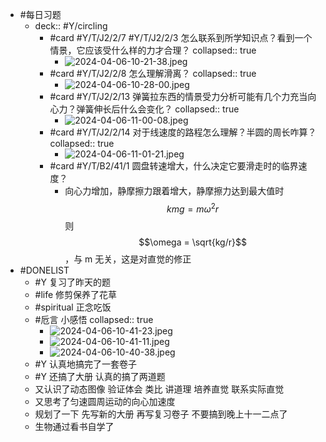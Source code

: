 - #每日习题
	- deck:: #Y/circling
		- #card #Y/T/J2/2/7 #Y/T/J2/2/3 怎么联系到所学知识点？看到一个情景，它应该受什么样的力才合理？
		  collapsed:: true
			- ![2024-04-06-10-21-38.jpeg](../assets/2024-04-06-10-21-38.jpeg)
		- #card #Y/T/J2/2/8 怎么理解滑离？
		  collapsed:: true
			- ![2024-04-06-10-28-00.jpeg](../assets/2024-04-06-10-28-00.jpeg)
		- #card #Y/T/J2/2/13 弹簧拉东西的情景受力分析可能有几个力充当向心力？弹簧伸长后什么会变化？
		  collapsed:: true
			- ![2024-04-06-11-00-08.jpeg](../assets/2024-04-06-11-00-08.jpeg)
		- #card #Y/T/J2/2/14 对于线速度的路程怎么理解？半圆的周长咋算？
		  collapsed:: true
			- ![2024-04-06-11-01-21.jpeg](../assets/2024-04-06-11-01-21.jpeg)
		- #card #Y/T/B2/41/1 圆盘转速增大，什么决定它要滑走时的临界速度？
			- 向心力增加，静摩擦力跟着增大，静摩擦力达到最大值时$$kmg=m\omega^2r$$ 则 $$\omega = \sqrt{kg/r}$$，与 m 无关，这是对直觉的修正
- #DONELIST
	- #Y 复习了昨天的题
	- #life 修剪保养了花草
	- #spiritual 正念吃饭
	- #卮言 小感悟
	  collapsed:: true
		- ![2024-04-06-10-41-23.jpeg](../assets/2024-04-06-10-41-23.jpeg)
		- ![2024-04-06-10-41-11.jpeg](../assets/2024-04-06-10-41-11.jpeg)
		- ![2024-04-06-10-40-38.jpeg](../assets/2024-04-06-10-40-38.jpeg)
	- #Y 认真地搞完了一套卷子
	- #Y 还搞了大册 认真的搞了两道题
	- 又认识了动态图像 验证体会 类比 讲道理 培养直觉 联系实际直觉
	- 又思考了匀速圆周运动的向心加速度
	- 规划了一下 先写新的大册 再写复习卷子 不要搞到晚上十一二点了
	- 生物通过看书自学了